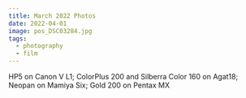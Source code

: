 ```yaml
---
title: March 2022 Photos
date: 2022-04-01
image: pos_DSC03284.jpg
tags:
  - photography
  - film
---
```


<v-img src="pos_DSC03284.jpg" alt="bar" :dirp="dir"></v-img>
<v-img src="pos_DSC03068.jpg" alt="bar" :dirp="dir"></v-img>

<v-img src="000044450018.jpg" alt="bar" :dirp="dir"></v-img>

<v-img src="pos_DSC03122.jpg" alt="bar" :dirp="dir"></v-img>
<v-img src="pos_DSC03198.jpg" alt="bar" :dirp="dir"></v-img>

<v-img src="000044450022.jpg" alt="bar" :dirp="dir"></v-img>

<v-img src="pos_DSC03221.jpg" alt="bar" :dirp="dir"></v-img>
<v-img src="pos_DSC03289.jpg" alt="bar" :dirp="dir"></v-img>

<v-img src="000044450019.jpg" alt="bar" :dirp="dir"></v-img>

<v-img src="pos_DSC03269.jpg" alt="bar" :dirp="dir"></v-img>
<v-img src="pos_DSC03280.jpg" alt="bar" :dirp="dir"></v-img>

<v-img src="000088150006.jpg" alt="bar" :dirp="dir"></v-img>

<v-img src="pos_DSC03291.jpg" alt="bar" :dirp="dir"></v-img>
<!--<v-img src="pos_DSC03254.jpg" alt="bar" :dirp="dir"></v-img>-->
<!--<v-img src="000051440042.jpg" alt="bar" :dirp="dir"></v-img>-->
<!--<v-img src="000051440043.jpg" alt="bar" :dirp="dir"></v-img>-->
<v-img src="pos_DSC03073.jpg" alt="bar" :dirp="dir"></v-img>

<v-img src="000044440034.jpg" alt="bar" :dirp="dir"></v-img>

<v-img src="pos_DSC03119.jpg" alt="bar" :dirp="dir"></v-img>
<v-img src="pos_DSC03094.jpg" alt="bar" :dirp="dir"></v-img>

<v-img src="000088150016.jpg" alt="bar" :dirp="dir"></v-img>

<v-img src="pos_DSC03205.jpg" alt="bar" :dirp="dir"></v-img>
<!--<v-img src="pos_DSC03259.jpg" alt="bar" :dirp="dir"></v-img>-->
<v-img src="000051440025.jpg" alt="bar" :dirp="dir"></v-img>
<v-img src="000088150004.jpg" alt="bar" :dirp="dir"></v-img>

<v-img src="pos_DSC03144.jpg" alt="bar" :dirp="dir"></v-img>
<v-img src="pos_DSC03201.jpg" alt="bar" :dirp="dir"></v-img>
<v-img src="pos_DSC03264.jpg" alt="bar" :dirp="dir"></v-img>

<v-img src="SFO agat18k diptych.jpg" alt="bar" :dirp="dir"></v-img>
<!--<v-img src="000044450061.jpg" alt="bar" :dirp="dir"></v-img>-->
<!--<v-img src="000044450063.jpg" alt="bar" :dirp="dir"></v-img>-->
<v-img src="pos_DSC03058.jpg" alt="bar" :dirp="dir"></v-img>
<!--<v-img src="pos_DSC03081.jpg" alt="bar" :dirp="dir"></v-img>-->
<v-img src="pos_DSC03288.jpg" alt="bar" :dirp="dir"></v-img>
<v-img src="000044440030.jpg" alt="bar" :dirp="dir"></v-img>


<v-img src="pos_DSC03203.jpg" alt="bar" :dirp="dir"></v-img>
<v-img src="pos_DSC03066.jpg" alt="bar" :dirp="dir"></v-img>



HP5 on Canon V L1; ColorPlus 200 and Silberra Color 160 on Agat18; Neopan on Mamiya Six; Gold 200 on Pentax MX



